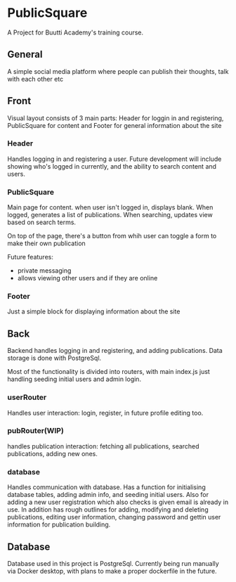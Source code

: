 # PublicSquare
A Project for Buutti Academy's training course.

## General

A simple social media platform where people can publish their thoughts, talk with each other etc

## Front

Visual layout consists of 3 main parts: Header for loggin in and registering, PublicSquare for content and Footer for general information about the site

### Header

Handles logging in and registering a user. Future development will include showing who's logged in currently, and the ability to search content and users.

### PublicSquare

Main page for content. when user isn't logged in, displays blank. When logged, generates a list of publications. When searching, updates view based on search terms.

On top of the page, there's a button from whih user can toggle a form to make their own publication

Future features:
- private messaging
- allows viewing other users and if they are online

### Footer

Just a simple block for displaying information about the site

## Back

Backend handles logging in and registering, and adding publications. Data storage is done with PostgreSql.

Most of the functionality is divided into routers, with main index.js just handling seeding initial users and admin login.

### userRouter

Handles user interaction: login, register, in future profile editing too.

### pubRouter(WIP)

handles publication interaction: fetching all publications, searched publications, adding new ones.

### database

Handles communication with database. Has a function for initialising database tables, adding admin info, and seeding initial users. Also for adding a new user registration which also checks is given email is already in use. In addition has rough outlines for adding, modifying and deleting publications, editing user information, changing password and gettin user information for publication building.

## Database

Database used in this project is PostgreSql. Currently being run manually via Docker desktop, with plans to make a proper dockerfile in the future.

